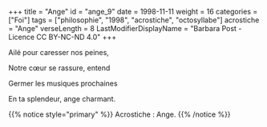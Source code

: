 +++
title = "Ange"
id = "ange_9"
date = 1998-11-11
weight = 16
categories = ["Foi"]
tags = ["philosophie", "1998", "acrostiche", "octosyllabe"]
acrostiche = "Ange"
verseLength = 8
LastModifierDisplayName = "Barbara Post - Licence CC BY-NC-ND 4.0"
+++

Ailé pour caresser nos peines,

Notre cœur se rassure, entend

Germer les musiques prochaines

En ta splendeur, ange charmant.

{{% notice style="primary" %}}
Acrostiche : Ange.
{{% /notice %}}
